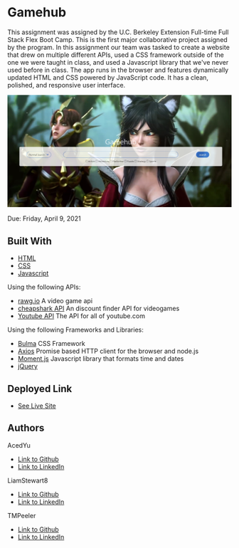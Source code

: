 # Gamehub
This assignment was assigned by the U.C. Berkeley Extension Full-time Full Stack Flex Boot Camp.
This is the first major collaborative project assigned by the program. In this assignment our team was tasked to create a website that drew on multiple different APIs, used a CSS framework outside of the one we were taught in class, and used a Javascript library that we've never used before in class. The app runs in the browser and features dynamically updated HTML and CSS powered by JavaScript code. It has a clean, polished, and responsive user interface.

![Image](projectpic.png)

Due: Friday, April 9, 2021

## Built With
* [HTML](https://developer.mozilla.org/en-US/docs/Web/HTML)
* [CSS](https://developer.mozilla.org/en-US/docs/Web/CSS)
* [Javascript](https://developer.mozilla.org/en-US/docs/Web/JavaScript)

Using the following APIs:
* [rawg.io](https://api.rawg.io/docs/) A video game api
* [cheapshark API](https://apidocs.cheapshark.com/) An discount finder API for videogames
* [Youtube API](https://developers.google.com/youtube/v3) The API for all of youtube.com

Using the following Frameworks and Libraries:
- [Bulma](https://bulma.io/documentation/) CSS Framework
- [Axios](https://github.com/axios/axios) Promise based HTTP client for the browser and node.js
- [Moment.js](https://momentjs.com/docs/) Javascript library that formats time and dates
- [jQuery](https://api.jquery.com/)

## Deployed Link

* [See Live Site](https://acedyu.github.io/gamehub/)

## Authors
AcedYu
- [Link to Github](https://github.com/AcedYu)
- [Link to LinkedIn](https://www.linkedin.com/in/alex-yu-3712811b9/)

LiamStewart8
- [Link to Github](https://github.com/LiamStewart8)
- [Link to LinkedIn](https://www.linkedin.com/in/liamsctewart/)

TMPeeler
- [Link to Github](https://github.com/TMPeeler)
- [Link to LinkedIn](https://www.linkedin.com/in/thomas-peeler-2879bb208/)
